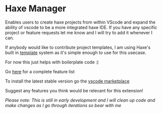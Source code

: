 # Haxe Manager

Enables users to create haxe projects from within VScode and expand the ability of vscode to be a more integrated haxe IDE. If you have any specific project or feature requests let me know and I will try to add it whenever I can. 

If anybody would like to contribute project templates, I am using Haxe's built in [template](https://haxe.org/manual/std-template.html) system as it's simple enough to use for this usecase.  

For now this just helps with boilerplate code :)

Go [here](https://github.com/Jarrio/Haxe-Manager/blob/master/CHANGELOG.md) for a complete feature list

To install the latest stable version go the [vscode marketplace](https://marketplace.visualstudio.com/items?itemName=jarrio.hxmanager)

Suggest any features you think would be relevant for this extension!

*Please note: This is still in early development and I will clean up code and make changes as I go through iterations so bear with me*


